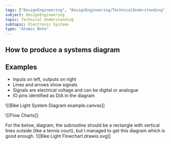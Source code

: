 ```yaml
---
tags: ["DesignEngineering", "DesignEngineering/TechnicalUnderstanding", "DesignEngineering/TechnicalUnderstanding/ElectronicSystems"]
subject: DesignEngineering
topic: Technical Understanding
subtopic: Electronic Systems
type: "Atomic Note"
---
```


## How to produce a systems diagram






## Examples
 - Inputs on left, outputs on right
 - Lines and arrows show signals
 - Signals are electrical voltage and can be digital or analogue
 - IO pins identified as D/A in the diagram

![[Bike Light System Diagram example.canvas]]

![[Flow Charts]]

For the below, diagram, the subroutine should be a rectangle with vertical lines outside (like a tennis court), but I managed to get this diagram which is good enough.
![[Bike Light Flowchart.drawio.svg]]